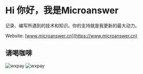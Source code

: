 # Hi 你好，我是Microanswer

记录、编写所遇到的技术和知识。你的支持就是我更新的最大动力。
<!--
![img](https://file.microanswer.cn/pexels-photo-694587.jpeg?imageView2/1/w/300/h/300)
-->




Website: [www.microanswer.cn](https://www.microanswer.cn)

## 请喝咖啡


![wxpay](http://file.microanswer.cn/microanswer_wxpay.png?n)
![wxpay](http://file.microanswer.cn/microanswer_alipay.png?n)
